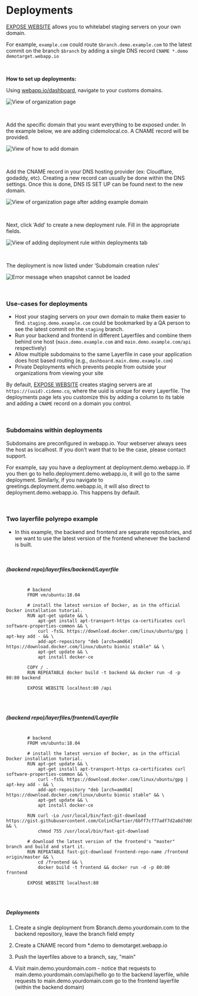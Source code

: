 # Deployments

[EXPOSE WEBSITE](/docs/layerfile-reference/expose-website) allows you to whitelabel staging servers on your own domain.

For example, `example.com` could route `$branch.demo.example.com` to the latest commit on the branch `$branch` by adding a single DNS record `CNAME *.demo demotarget.webapp.io` 

<br />

**How to set up deployments:**
 
Using [webapp.io/dashboard](/dashboard), navigate to your customs domains.
 
![View of organization page](/docs/resources/deployment1.png)

<br />

Add the specific domain that you want everything to be exposed under. In the example below, we are adding cidemolocal.co. A CNAME record will be provided. 
 
![View of how to add domain](/docs/resources/deployment2.png)

<br />

Add the CNAME record in your DNS hosting provider (ex: Cloudflare, godaddy, etc). Creating a new record can usually be done within the DNS settings. Once this is done, DNS IS SET UP can be found next to the new domain. 
 
![View of organization page after adding example domain](/docs/resources/deployment3.png)

<br />

Next, click ‘Add’ to create a new deployment rule. Fill in the appropriate fields.
 
![View of adding deployment rule within deployments tab](/docs/resources/deployment4.png)

<br />

The deployment is now listed under ‘Subdomain creation rules’
 
![Error message when snapshot cannot be loaded](/docs/resources/deployment5.png)

<br />

### Use-cases for deployments

- Host your staging servers on your own domain to make them easier to find. `staging.demo.example.com` could be bookmarked by a QA person to see the latest commit on the `staging` branch.
- Run your backend and frontend in different Layerfiles and combine them behind one host (`main.demo.example.com` and `main.demo.example.com/api` respectively)
- Allow multiple subdomains to the same Layerfile in case your application does host based routing (e.g., `dashboard.main.demo.example.com`)
- Private Deployments which prevents people from outside your organizations from viewing your site

By default, [EXPOSE WEBSITE](/docs/layerfile-reference/expose-website) creates staging servers are at `https://(uuid).cidemo.co`, where the uuid is unique for every Layerfile. The deployments page lets you customize this by adding a column to its table and adding a `CNAME` record on a domain you control.

<br />

### Subdomains within deployments

Subdomains are preconfigured in webapp.io. Your webserver always sees the host as localhost. If you don’t want that to be the case, please contact support.

For example, say you have a deployment at deployment.demo.webapp.io. If you then go to hello.deployment.demo.webapp.io, it will go to the same deployment. Similarly, if you navigate to greetings.deployment.demo.webapp.io, it will also direct to deployment.demo.webapp.io. This happens by default. 

<br />

### Two layerfile polyrepo example

- In this example, the backend and frontend are separate repositories, and we want to use the latest version of the frontend whenever the backend is built.

<br />

##### (backend repo)/layerfiles/backend/Layerfile

<pre>
    <code class="language-html CodeHighlight">
        # backend
        FROM vm/ubuntu:18.04
        
        # install the latest version of Docker, as in the official Docker installation tutorial.
        RUN apt-get update && \
            apt-get install apt-transport-https ca-certificates curl software-properties-common && \
            curl -fsSL https://download.docker.com/linux/ubuntu/gpg | apt-key add - && \
            add-apt-repository "deb [arch=amd64] https://download.docker.com/linux/ubuntu bionic stable" && \
            apt-get update && \
            apt install docker-ce
        
        COPY / .
        RUN REPEATABLE docker build -t backend && docker run -d -p 80:80 backend
        
        EXPOSE WEBSITE localhost:80 /api
    </code>
</pre>

<br />

##### (backend repo)/layerfiles/frontend/Layerfile

<pre>
    <code class="language-html CodeHighlight">
        # backend
        FROM vm/ubuntu:18.04
        
        # install the latest version of Docker, as in the official Docker installation tutorial.
        RUN apt-get update && \
            apt-get install apt-transport-https ca-certificates curl software-properties-common && \
            curl -fsSL https://download.docker.com/linux/ubuntu/gpg | apt-key add - && \
            add-apt-repository "deb [arch=amd64] https://download.docker.com/linux/ubuntu bionic stable" && \
            apt-get update && \
            apt install docker-ce
        
        RUN curl -Lo /usr/local/bin/fast-git-download https://gist.githubusercontent.com/ColinChartier/6bff7cf77adf7d2a8d7d699a5deed707/raw/0b89b3037548ce7e4fb24bea96628014da1bbf05/download && \
            chmod 755 /usr/local/bin/fast-git-download
        
        # download the latest version of the frontend's "master" branch and build and start it.
        RUN REPEATABLE fast-git-download frontend-repo-name /frontend origin/master && \
            cd /frontend && \
            docker build -t frontend && docker run -d -p 80:80 frontend
        
        EXPOSE WEBSITE localhost:80
    </code>
</pre>

<br />

##### Deployments

1. Create a single deployment from $branch.demo.yourdomain.com to the backend repository, leave the branch field empty

2. Create a CNAME record from *.demo to demotarget.webapp.io

3. Push the layerfiles above to a branch, say, "main"

4. Visit main.demo.yourdomain.com - notice that requests to main.demo.yourdomain.com/api/hello go to the backend layerfile, while requests to main.demo.yourdomain.com go to the frontend layerfile (within the backend domain)

<br />